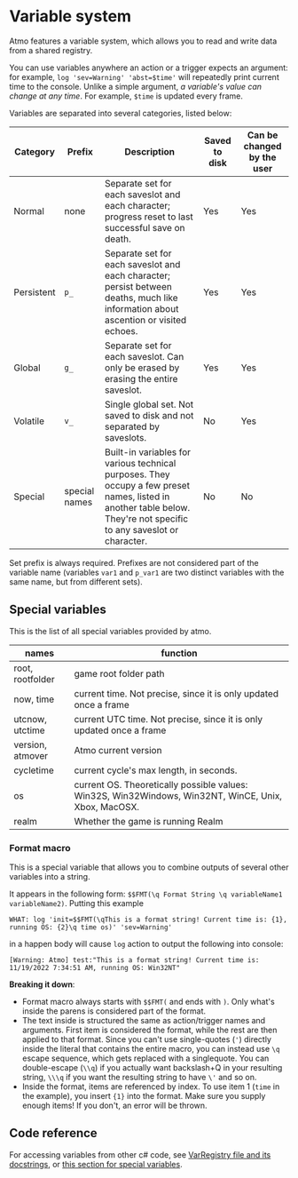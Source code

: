 # Variable system

Atmo features a variable system, which allows you to read and write data from a shared registry.

You can use variables anywhere an action or a trigger expects an argument: for example, `log 'sev=Warning' 'abst=$time'` will repeatedly print current time to the console. Unlike a simple argument, *a variable's value can change at any time*. For example, `$time` is updated every frame.

Variables are separated into several categories, listed below:

| Category		| Prefix	| Description	| Saved to disk	| Can be changed by the user	|
| --- 			| ---		| --- 			| ---			| ---				|
| Normal		| none		| Separate set for each saveslot and each character; progress reset to last successful save on death. | Yes | Yes |
| Persistent	| `p_`		| Separate set for each saveslot and each character; persist between deaths, much like information about ascention or visited echoes. | Yes | Yes |
| Global		| `g_`		| Separate set for each saveslot. Can only be erased by erasing the entire saveslot. | Yes | Yes |
| Volatile 		| `v_`		| Single global set. Not saved to disk and not separated by saveslots. | No | Yes |
| Special		| special names | Built-in variables for various technical purposes. They occupy a few preset names, listed in another table below. They're not specific to any saveslot or character. | No | No |

Set prefix is always required. Prefixes are not considered part of the variable name (variables `var1` and `p_var1` are two distinct variables with the same name, but from different sets).

## Special variables

This is the list of all special variables provided by atmo.

| names	| function	|
| --- 	| ---		|
| root, rootfolder | game root folder path |
| now, time | current time. Not precise, since it is only updated once a frame |
| utcnow, utctime | current UTC time. Not precise, since it is only updated once a frame |
| version, atmover | Atmo current version |
| cycletime | current cycle's max length, in seconds. |
| os | current OS. Theoretically possible values: Win32S, Win32Windows, Win32NT, WinCE, Unix, Xbox, MacOSX. |
| realm | Whether the game is running Realm |

### Format macro

This is a special variable that allows you to combine outputs of several other variables into a string.

It appears in the following form: `$$FMT(\q Format String \q variableName1 variableName2)`. Putting this example

```
WHAT: log 'init=$$FMT(\qThis is a format string! Current time is: {1}, running OS: {2}\q time os)' 'sev=Warning'
```

in a happen body will cause `log` action to output the following into console:

```
[Warning: Atmo] test:"This is a format string! Current time is: 11/19/2022 7:34:51 AM, running OS: Win32NT"
```

**Breaking it down**:

* Format macro always starts with `$$FMT(` and ends with `)`. Only what's inside the parens is considered part of the format.
* The text inside is structured the same as action/trigger names and arguments. First item is considered the format, while the rest are then applied to that format. Since you can't use single-quotes (`'`) directly inside the literal that contains the entire macro, you can instead use `\q` escape sequence, which gets replaced with a singlequote. You can double-escape (`\\q`) if you actually want backslash+Q in your resulting string, `\\\q` if you want the resulting string to have `\'` and so on.
* Inside the format, items are referenced by index. To use item 1 (`time` in the example), you insert `{1}` into the format. Make sure you supply enough items! If you don't, an error will be thrown.

## Code reference

For accessing variables from other c# code, see [VarRegistry file and its docstrings](src/Helpers/VarRegistry.cs), or [this section for special variables](src/Helpers/VarRegistry.Specials.cs).
